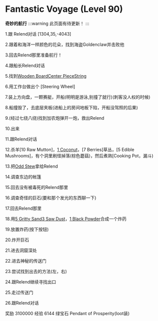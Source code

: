 # Fantastic Voyage (Level 90)
**奇妙的航行**
:::warning 
此页面有待更新！
:::

1.跟 Relend对话 [1304,35,-4043]

2.跟着和海洋一样颜色的花朵，找到海盗Goldenclaw并击败他

3.回去Relend那里准备航行！

4.跟船长Relend对话

5.找到[Wooden Board](储藏室,开门在2639,37，-4145)[Center Piece](船帆上)[String](船上)

6.用工作台做出个 [Steering Wheel]

7.装上方向盘，一颗赛艇，开船(明明是游泳,别撞了就行)(刺客没人权的时候)

8.船撞毁了，去底层夹板(进船上的房间地板下陷，开船没驾照的后果)

9.(经过七绕八绕)找到加农炮弹开一炮，救出Relend

10.出来

11.跟Relend对话

12.杀羊[10 Raw Mutton]，[1 Coconut](椰子树)，[7 Berries]草丛，[5 Edible Mushrooms]，有个洞里刷怪掉落(棕色蘑菇)，然后煮熟[Cooking Pot，漏斗)

13.把[Odd Stew](奇怪的汤，黑暗料理)拿给Relend

14.调查东边的帐篷

15.回去没有被毒死的Relend那里

16.调查奇怪的巨石(要和那个发光的东西聊一下)

17.回去Relend那里

18.用[5 Gritty Sand](沙子,在岛屿西边沙滩上有)[3 Saw Dust](掉落物，南瓜种子)，[1 Black Powder](火山山顶)合成一个炸药

19.放置炸药(按下按钮)

20.炸开巨石

21.进去洞窟深处

22.进去神秘的传送门

23.尝试找到出去的方法(左，右)

24.跟Relend继续寻找出口

25.走过传送门

26.跟Relend对话

奖励
3100000 经验
6144 绿宝石
Pendant of Prosperity(loot装)